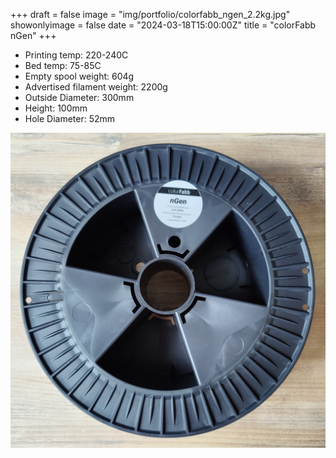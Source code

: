 +++
draft = false
image = "img/portfolio/colorfabb_ngen_2.2kg.jpg"
showonlyimage = false
date = "2024-03-18T15:00:00Z"
title = "colorFabb nGen"
+++

-   Printing temp: 220-240C
-   Bed temp: 75-85C
-   Empty spool weight: 604g
-   Advertised filament weight: 2200g
-   Outside Diameter: 300mm
-   Height: 100mm
-   Hole Diameter: 52mm
<!--more-->

![image](/img/portfolio/colorfabb_ngen_2.2kg.jpg)

